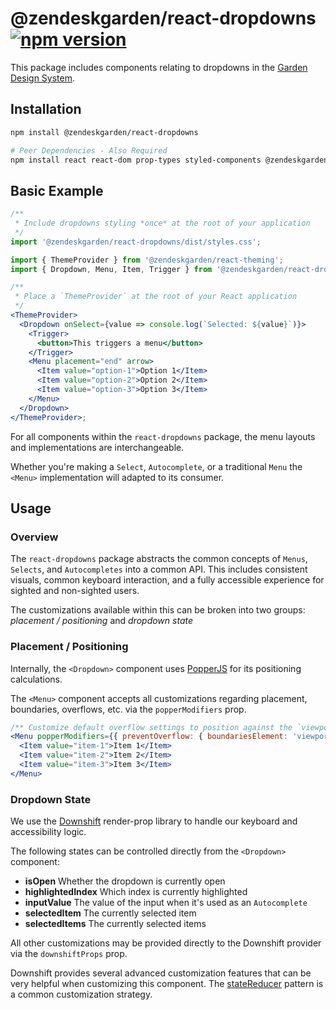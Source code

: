 # @zendeskgarden/react-dropdowns [![npm version](https://img.shields.io/npm/v/@zendeskgarden/react-dropdowns.svg?style=flat-square)](https://www.npmjs.com/package/@zendeskgarden/react-dropdowns)

This package includes components relating to dropdowns in the
[Garden Design System](https://zendeskgarden.github.io/).

## Installation

```sh
npm install @zendeskgarden/react-dropdowns

# Peer Dependencies - Also Required
npm install react react-dom prop-types styled-components @zendeskgarden/react-theming
```

## Basic Example

```jsx static
/**
 * Include dropdowns styling *once* at the root of your application
 */
import '@zendeskgarden/react-dropdowns/dist/styles.css';

import { ThemeProvider } from '@zendeskgarden/react-theming';
import { Dropdown, Menu, Item, Trigger } from '@zendeskgarden/react-dropdowns';

/**
 * Place a `ThemeProvider` at the root of your React application
 */
<ThemeProvider>
  <Dropdown onSelect={value => console.log(`Selected: ${value}`)}>
    <Trigger>
      <button>This triggers a menu</button>
    </Trigger>
    <Menu placement="end" arrow>
      <Item value="option-1">Option 1</Item>
      <Item value="option-2">Option 2</Item>
      <Item value="option-3">Option 3</Item>
    </Menu>
  </Dropdown>
</ThemeProvider>;
```

For all components within the `react-dropdowns` package, the menu layouts and
implementations are interchangeable.

Whether you're making a `Select`, `Autocomplete`, or a traditional `Menu` the `<Menu>` implementation
will adapted to its consumer.

## Usage

### Overview

The `react-dropdowns` package abstracts the common concepts of `Menus`, `Selects`, and `Autocompletes`
into a common API. This includes consistent visuals, common keyboard interaction, and a fully accessible
experience for sighted and non-sighted users.

The customizations available within this can be broken into two groups: _placement / positioning_
and _dropdown state_

### Placement / Positioning

Internally, the `<Dropdown>` component uses [PopperJS](https://popper.js.org/popper-documentation.html)
for its positioning calculations.

The `<Menu>` component accepts all customizations regarding placement, boundaries, overflows,
etc. via the `popperModifiers` prop.

```jsx static
/** Customize default overflow settings to position against the `viewport` */
<Menu popperModifiers={{ preventOverflow: { boundariesElement: 'viewport' } }}>
  <Item value="item-1">Item 1</Item>
  <Item value="item-2">Item 2</Item>
  <Item value="item-3">Item 3</Item>
</Menu>
```

### Dropdown State

We use the [Downshift](https://github.com/downshift-js/downshift) render-prop library to
handle our keyboard and accessibility logic.

The following states can be controlled directly from the `<Dropdown>` component:

- **isOpen** Whether the dropdown is currently open
- **highlightedIndex** Which index is currently highlighted
- **inputValue** The value of the input when it's used as an `Autocomplete`
- **selectedItem** The currently selected item
- **selectedItems** The currently selected items

All other customizations may be provided directly to the Downshift provider
via the `downshiftProps` prop.

Downshift provides several advanced customization features that can be very helpful when
customizing this component. The [stateReducer](https://github.com/downshift-js/downshift#statereducer)
pattern is a common customization strategy.
